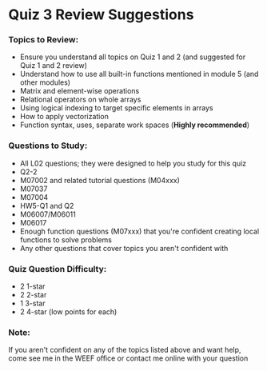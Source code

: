 # Quiz 3 Review Suggestions


### Topics to Review:
- Ensure you understand all topics on Quiz 1 and 2 (and suggested for Quiz 1 and 2 review)
- Understand how to use all built-in functions mentioned in module 5 (and other modules)
- Matrix and element-wise operations
- Relational operators on whole arrays
- Using logical indexing to target specific elements in arrays
- How to apply vectorization
- Function syntax, uses, separate work spaces (**Highly recommended**)



### Questions to Study:
- All L02 questions; they were designed to help you study for this quiz
- Q2-2
- M07002 and related tutorial questions (M04xxx)
- M07037
- M07004
- HW5-Q1 and Q2
- M06007/M06011
- M06017
- Enough function questions (M07xxx) that you're confident creating local functions to solve problems
- Any other questions that cover topics you aren't confident with

### Quiz Question Difficulty:
- 2 1-star
- 2 2-star
- 1 3-star
- 2 4-star (low points for each)

### Note:
If you aren't confident on any of the topics listed above and want help, come see me in the WEEF office or contact me online with your question
